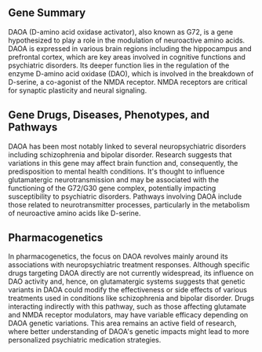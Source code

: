 ## Gene Summary
DAOA (D-amino acid oxidase activator), also known as G72, is a gene hypothesized to play a role in the modulation of neuroactive amino acids. DAOA is expressed in various brain regions including the hippocampus and prefrontal cortex, which are key areas involved in cognitive functions and psychiatric disorders. Its deeper function lies in the regulation of the enzyme D-amino acid oxidase (DAO), which is involved in the breakdown of D-serine, a co-agonist of the NMDA receptor. NMDA receptors are critical for synaptic plasticity and neural signaling.

## Gene Drugs, Diseases, Phenotypes, and Pathways
DAOA has been most notably linked to several neuropsychiatric disorders including schizophrenia and bipolar disorder. Research suggests that variations in this gene may affect brain function and, consequently, the predisposition to mental health conditions. It's thought to influence glutamatergic neurotransmission and may be associated with the functioning of the G72/G30 gene complex, potentially impacting susceptibility to psychiatric disorders. Pathways involving DAOA include those related to neurotransmitter processes, particularly in the metabolism of neuroactive amino acids like D-serine.

## Pharmacogenetics
In pharmacogenetics, the focus on DAOA revolves mainly around its associations with neuropsychiatric treatment responses. Although specific drugs targeting DAOA directly are not currently widespread, its influence on DAO activity and, hence, on glutamatergic systems suggests that genetic variants in DAOA could modify the effectiveness or side effects of various treatments used in conditions like schizophrenia and bipolar disorder. Drugs interacting indirectly with this pathway, such as those affecting glutamate and NMDA receptor modulators, may have variable efficacy depending on DAOA genetic variations. This area remains an active field of research, where better understanding of DAOA's genetic impacts might lead to more personalized psychiatric medication strategies.